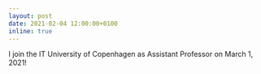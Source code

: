 ```yaml
---
layout: post
date: 2021-02-04 12:00:00+0100
inline: true
---
```


I join the IT University of Copenhagen as Assistant Professor on March 1, 2021!
